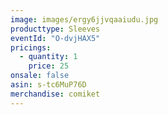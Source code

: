```yaml
---
image: images/ergy6jjvqaaiudu.jpg
producttype: Sleeves
eventId: "O-dvjHAX5"
pricings:
  - quantity: 1
    price: 25
onsale: false
asin: s-tc6MuP76D
merchandise: comiket
---
```

